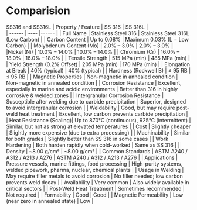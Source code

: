 # Comparision
SS316 and SS316L
| Property / Feature | SS 316 | SS 316L |    
| ------ | ---- |------ |
| Full Name | Stainless Steel 316 | Stainless Steel 316L (Low Carbon) |
| Carbon Content | Up to 0.08% |	Maximum 0.03% (L = Low Carbon) |
| Molybdenum Content (Mo) |	2.0% – 3.0% | 2.0% – 3.0% |
|Nickel (Ni) |	10.0% – 14.0% |	10.0% – 14.0% |
| Chromium (Cr) |	16.0% – 18.0% |	16.0% – 18.0% |
| Tensile Strength |	515 MPa (min) |	485 MPa (min) |
| Yield Strength (0.2% Offset) |	205 MPa (min) |	170 MPa (min) |
| Elongation at Break |	40% (typical)	| 40% (typical) |
| Hardness (Rockwell B) |	≤ 95 RB	| ≤ 95 RB |
| Magnetic Properties |	Non-magnetic in annealed condition |	Non-magnetic in annealed condition |
| Corrosion Resistance |	Excellent, especially in marine and acidic environments |	Better than 316 in highly corrosive & welded zones |
| Intergranular Corrosion Resistance |	Susceptible after welding due to carbide precipitation |	Superior, designed to avoid intergranular corrosion |
| Weldability |	Good, but may require post-weld heat treatment |	Excellent, low carbon prevents carbide precipitation |
| Heat Resistance (Scaling)| Up to 870°C (continuous), 925°C (intermittent) |	Similar, but not as strong at elevated temperatures |
| Cost |	Slightly cheaper |	Slightly more expensive (due to extra processing) |
| Machinability |	Similar for both grades |	Slightly better than SS 316 in some cases |
| Work Hardening |	Both harden rapidly when cold-worked |	Same as SS 316 |
| Density |	~8.00 g/cm³ |	~8.00 g/cm³ |
| Common Standards |	ASTM A240 / A312 / A213 / A276 |	ASTM A240 / A312 / A213 / A276 |
| Applications |	Pressure vessels, marine fittings, food processing |	High-purity systems, welded pipework, pharma, nuclear, chemical plants |
| Usage in Welding |	May require filler metals to avoid corrosion |	No filler needed; low carbon prevents weld decay |
| Availability |	Very common	| Also widely available in critical sectors |
| Post-Weld Heat Treatment |	Sometimes recommended |	Not required |
| Formability |	Good |	Good |
| Magnetic Permeability |	Low (near zero in annealed state) |	Low |

